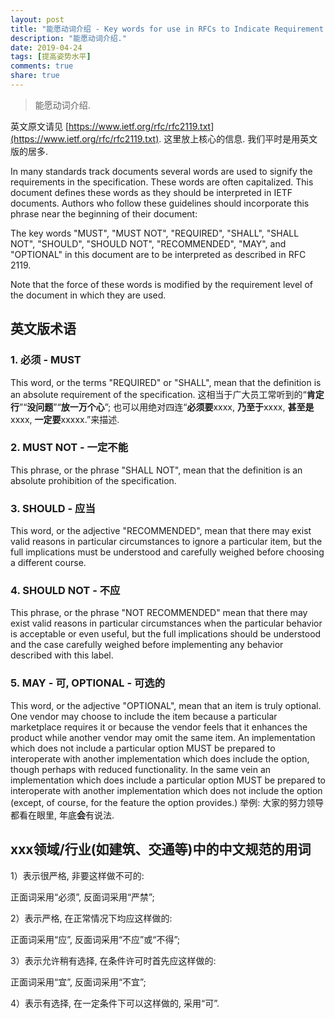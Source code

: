 ```yaml
---
layout: post
title: "能愿动词介绍 - Key words for use in RFCs to Indicate Requirement Levels"
description: "能愿动词介绍."
date: 2019-04-24
tags: [提高姿势水平]
comments: true
share: true
---
```


> 能愿动词介绍.

英文原文请见 [https://www.ietf.org/rfc/rfc2119.txt](https://www.ietf.org/rfc/rfc2119.txt). 这里放上核心的信息. 我们平时是用英文版的居多.

   In many standards track documents several words are used to signify the requirements in the specification. These words are often capitalized. This document defines these words as they should be interpreted in IETF documents.  Authors who follow these guidelines should incorporate this phrase near the beginning of their document:

The key words "MUST", "MUST NOT", "REQUIRED", "SHALL", "SHALL NOT", "SHOULD", "SHOULD NOT", "RECOMMENDED",  "MAY", and "OPTIONAL" in this document are to be interpreted as described in RFC 2119.

Note that the force of these words is modified by the requirement level of the document in which they are used.

## 英文版术语
   
### 1. 必须 - MUST 

This word, or the terms "REQUIRED" or "SHALL", mean that the definition is an absolute requirement of the specification. 这相当于广大员工常听到的“**肯定行**”“**没问题**”“**放一万个心**”; 也可以用绝对四连“**必须要**xxxx, **乃至于**xxxx, **甚至是**xxxx, **一定要**xxxxx.”来描述.

### 2. MUST NOT - 一定不能 

This phrase, or the phrase "SHALL NOT", mean that the definition is an absolute prohibition of the specification.

### 3. SHOULD - 应当  

This word, or the adjective "RECOMMENDED", mean that there may exist valid reasons in particular circumstances to ignore a particular item, but the full implications must be understood and carefully weighed before choosing a different course. 

### 4. SHOULD NOT - 不应  

This phrase, or the phrase "NOT RECOMMENDED" mean that there may exist valid reasons in particular circumstances when the particular behavior is acceptable or even useful, but the full implications should be understood and the case carefully weighed before implementing any behavior described with this label. 
   
### 5. MAY - 可, OPTIONAL - 可选的

This word, or the adjective "OPTIONAL", mean that an item is truly optional.  One vendor may choose to include the item because a particular marketplace requires it or because the vendor feels that it enhances the product while another vendor may omit the same item. An implementation which does not include a particular option MUST be prepared to interoperate with another implementation which does include the option, though perhaps with reduced functionality. In the same vein an implementation which does include a particular option MUST be prepared to interoperate with another implementation which does not include the option (except, of course, for the feature the option provides.) 举例: 大家的努力领导都看在眼里, 年底**会**有说法.

## xxx领域/行业(如建筑、交通等)中的中文规范的用词

1）表示很严格, 非要这样做不可的: 

正面词采用“必须”, 反面词采用“严禁”;  

2）表示严格, 在正常情况下均应这样做的: 

正面词采用“应”, 反面词采用“不应”或“不得”;  

3）表示允许稍有选择, 在条件许可时首先应这样做的: 

正面词采用“宜”, 反面词采用“不宜”; 

4）表示有选择, 在一定条件下可以这样做的, 采用“可”.